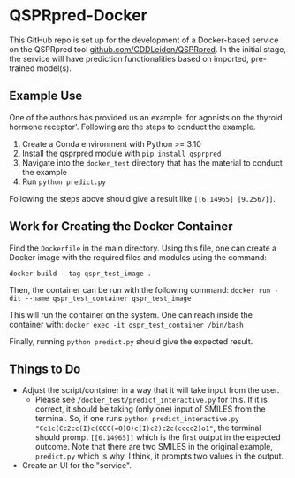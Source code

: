# QSPRpred-Docker

This GitHub repo is set up for the development of a Docker-based service on the QSPRpred tool [github.com/CDDLeiden/QSPRpred](https://github.com/CDDLeiden/QSPRpred). In the initial stage, the service will have prediction functionalities based on imported, pre-trained model(s). 


## Example Use 

One of the authors has provided us an example 'for agonists on the thyroid hormone receptor'. Following are the steps to conduct the example. 

1. Create a Conda environment with Python >= 3.10
2. Install the qsprpred module with `pip install qsprpred`
3. Navigate into the `docker_test` directory that has the material to conduct the example
4. Run `python predict.py`

Following the steps above should give a result like `[[6.14965] [9.2567]]`. 


## Work for Creating the Docker Container

Find the `Dockerfile` in the main directory. Using this file, one can create a Docker image with the required files and modules using the command: 

`docker build --tag qspr_test_image .`

Then, the container can be run with the following command: 
`docker run -dit --name qspr_test_container qspr_test_image`

This will run the container on the system. One can reach inside the container with: 
`docker exec -it qspr_test_container /bin/bash`

Finally, running `python predict.py` should give the expected result. 


## Things to Do

- Adjust the script/container in a way that it will take input from the user. 
	- Please see `/docker_test/predict_interactive.py` for this. If it is correct, it should be taking (only one) input of SMILES from the terminal. So, if one runs `python predict_interactive.py "Cc1c(Cc2cc(I)c(OCC(=O)O)c(I)c2)c2c(cccc2)o1"`, the terminal should prompt `[[6.14965]]` which is the first output in the expected outcome. Note that there are two SMILES in the original example, `predict.py` which is why, I think, it prompts two values in the output. 
- Create an UI for the "service". 